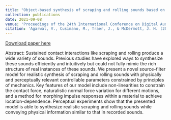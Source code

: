```yaml
---
title: "Object-based synthesis of scraping and rolling sounds based on non-linear physical constraints"
collection: publications
date: 2021-09-08
venue: 'Proceedings of the 24th International Conference on Digital Audio Effects (DAFx20in21)'
citation: 'Agarwal, V., Cusimano, M., Traer, J., & McDermott, J. H. (2021). Object-based synthesis of scraping and rolling sounds based on non-linear physical constraints. Proceedings of the 24th International Conference on Digital Audio Effects (DAFx20in21), 136–143.'
---
```


[Download paper here](https://www.dafx.de/paper-archive/2021/proceedings/papers/DAFx20in21_paper_33.pdf)

Abstract: Sustained contact interactions like scraping and rolling produce a wide variety of sounds. Previous studies have explored ways to synthesize these sounds efficiently and intuitively but could not fully mimic the rich structure of real instances of these sounds. We present a novel source-filter model for realistic synthesis of scraping and rolling sounds with physically and perceptually relevant controllable parameters constrained by principles of mechanics. Key features of our model include non-linearities to constrain the contact force, naturalistic normal force variation for different motions, and a method for morphing impulse responses within a material to achieve location-dependence. Perceptual experiments show that the presented model is able to synthesize realistic scraping and rolling sounds while conveying physical information similar to that in recorded sounds.
